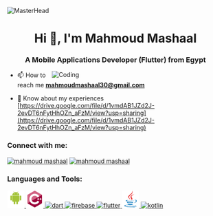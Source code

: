 ![MasterHead](https://miro.medium.com/max/1400/1*vkfI4nFNheC5v0p7wzDtGg.gif)
<h1 align="center">Hi 👋, I'm Mahmoud Mashaal</h1>
<h3 align="center">A Mobile Applications Developer (Flutter) from Egypt</h3>

<img align="right" alt="Coding" width="400" src="https://i.pinimg.com/originals/28/35/b0/2835b06c053a1fdab58a4b8d7006f73b.gif">

- 📫 How to reach me **mahmoudmashaal30@gmail.com**

- 📄 Know about my experiences [https://drive.google.com/file/d/1vmdAB1JZd2J-2evDT6nFytHhOZn_aFzM/view?usp=sharing](https://drive.google.com/file/d/1vmdAB1JZd2J-2evDT6nFytHhOZn_aFzM/view?usp=sharing)

<h3 align="left">Connect with me:</h3>
<p align="left">
<a href="https://linkedin.com/in/mahmoud mashaal" target="blank"><img align="center" src="https://raw.githubusercontent.com/rahuldkjain/github-profile-readme-generator/master/src/images/icons/Social/linked-in-alt.svg" alt="mahmoud mashaal" height="30" width="40" /></a>
<a href="https://fb.com/mahmoud mashaal" target="blank"><img align="center" src="https://raw.githubusercontent.com/rahuldkjain/github-profile-readme-generator/master/src/images/icons/Social/facebook.svg" alt="mahmoud mashaal" height="30" width="40" /></a>
</p>

<h3 align="left">Languages and Tools:</h3>
<p align="left"> <a href="https://developer.android.com" target="_blank" rel="noreferrer"> <img src="https://raw.githubusercontent.com/devicons/devicon/master/icons/android/android-original-wordmark.svg" alt="android" width="40" height="40"/> </a> <a href="https://www.w3schools.com/cpp/" target="_blank" rel="noreferrer"> <img src="https://raw.githubusercontent.com/devicons/devicon/master/icons/cplusplus/cplusplus-original.svg" alt="cplusplus" width="40" height="40"/> </a> <a href="https://dart.dev" target="_blank" rel="noreferrer"> <img src="https://www.vectorlogo.zone/logos/dartlang/dartlang-icon.svg" alt="dart" width="40" height="40"/> </a> <a href="https://firebase.google.com/" target="_blank" rel="noreferrer"> <img src="https://www.vectorlogo.zone/logos/firebase/firebase-icon.svg" alt="firebase" width="40" height="40"/> </a> <a href="https://flutter.dev" target="_blank" rel="noreferrer"> <img src="https://www.vectorlogo.zone/logos/flutterio/flutterio-icon.svg" alt="flutter" width="40" height="40"/> </a> <a href="https://www.java.com" target="_blank" rel="noreferrer"> <img src="https://raw.githubusercontent.com/devicons/devicon/master/icons/java/java-original.svg" alt="java" width="40" height="40"/> </a> <a href="https://kotlinlang.org" target="_blank" rel="noreferrer"> <img src="https://www.vectorlogo.zone/logos/kotlinlang/kotlinlang-icon.svg" alt="kotlin" width="40" height="40"/> </a> </p>
